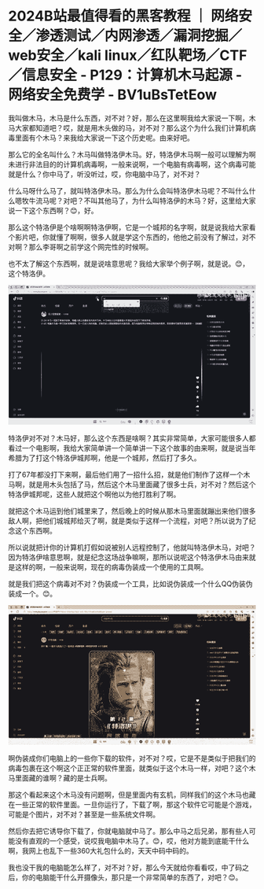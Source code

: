# 2024B站最值得看的黑客教程 ｜ 网络安全／渗透测试／内网渗透／漏洞挖掘／web安全／kali linux／红队靶场／CTF／信息安全 - P129：计算机木马起源 - 网络安全免费学 - BV1uBsTetEow

我叫做木马，木马是什么东西，对不对？好，那么在这里啊我给大家说一下啊，木马大家都知道吧？哎，就是用木头做的马，对不对？那么这个为什么我们计算机病毒里面有个木马？来我给大家说一下这个历史呢。由来好吧。

那么它的全名叫什么？木马叫做特洛伊木马。好，特洛伊木马啊一般可以理解为啊未进行非法目的的计算机病毒啊，一般来说啊，一个电脑有病毒啊，这个病毒可能就是什么？你中马了，听没听过，哎，你电脑中马了，对不对？

什么马呀什么马了，就叫特洛伊木马。那么为什么会叫特洛伊木马呢？不叫什么什么嗯牧牛流马呢？对吧？不叫其他马了，为什么叫特洛伊的木马？好，这里给大家说一下这个东西啊？😊，好。

那么这个特洛伊是个啥啊啊特洛伊啊，它是一个城邦的名字啊，就是说我给大家看个影片吧，你就懂了啊啊，很多人就是学这个东西的，他他之前没有了解过，对不对啊？那么李哥啊之前学这个网完性的时候啊。

也不太了解这个东西啊，就是说啥意思呢？我给大家举个例子啊，就是说。😊，这个特洛伊。

![](img/6bef18408fb7d0588975ec805f46b79d_1.png)

特洛伊对不对？木马好，那么这个东西是啥啊？其实非常简单，大家可能很多人都看过一个电影啊，我给大家简单讲一个简单讲一下这个故事的由来啊，就是说当年希腊为了打这个特洛伊城邦啊，他是一个城邦，然后打了多久。

打了67年都没打下来啊，最后他们用了一招什么招，就是他们制作了这样一个木马啊，就是用木头包括了马，然后这个木马里面藏了很多士兵，对不对？然后这个特洛伊城邦呢，这些人就把这个啊他以为他打胜利了啊。

就把这个木马运到他们城里来了，然后晚上的时候从那木马里面就蹦出来他们很多敌人啊，把他们城城邦给灭了啊，就是类似于这样一个流程，对吧？所以说为了纪念这个东西啊。

所以说就把计你的计算机打假如说被别人远程控制了，他就叫特洛伊木马，对吧？因为特洛伊啥意思啊，就是纪念这场战争嘛啊，那所以说呢这个特洛伊木马由来就是这样的啊，一般来说啊，现在的病毒伪装成一个使用的工具啊。

就是我们把这个病毒对不对？伪装成一个工具，比如说伪装成一个什么QQ伪装伪装成一个。😊。

![](img/6bef18408fb7d0588975ec805f46b79d_3.png)

啊伪装成你们电脑上的一些你下载的软件，对不对？哎，它是不是类似于把我们的病毒包裹在这个啊这个正正常的软件里面，就类似于这个木马一样，对吧？这个木马里面藏的谁啊？藏的是士兵啊。

那这个看起来这个木马没有问题啊，但是里面内有玄机，同样我们的这个木马也藏在一些正常的软件里面。一旦你运行了，下载了啊，那这个软件它可能是个游戏，可能是个图片，对不对？甚至是一些系统文件啊。

然后你去把它诱导你下载了，你就电脑就中马了。那么中马之后兄弟，那有些人可能没有直观的一个感受，说哎我电脑中木马了。😊，哎，他对方能到底能干什么啊，我网上也乱下一些360大礼包什么的，天天中码中码的。

我也没干我的电脑能怎么样了，对不对？好，那么今天就给你看看哎，中了码之后，你的电脑能干什么开摄像头，那只是一个非常简单的东西了，对吧？😊。

